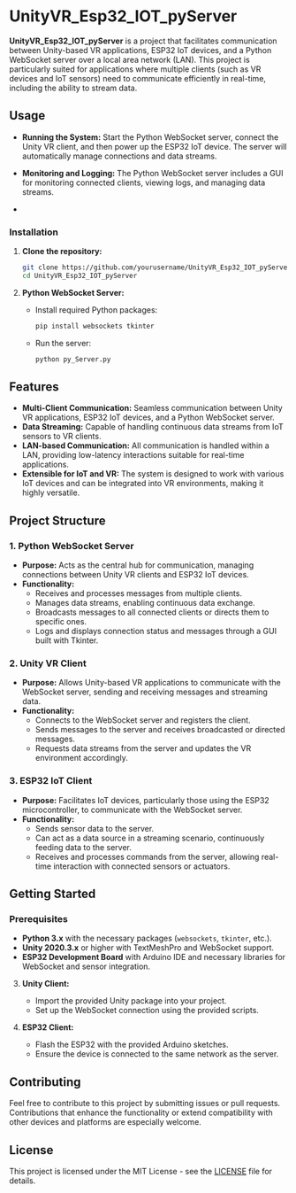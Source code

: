 # UnityVR_Esp32_IOT_pyServer

**UnityVR_Esp32_IOT_pyServer** is a project that facilitates communication between Unity-based VR applications, ESP32 IoT devices, and a Python WebSocket server over a local area network (LAN). This project is particularly suited for applications where multiple clients (such as VR devices and IoT sensors) need to communicate efficiently in real-time, including the ability to stream data.

## Usage

- **Running the System:** Start the Python WebSocket server, connect the Unity VR client, and then power up the ESP32 IoT device. The server will automatically manage connections and data streams.

- **Monitoring and Logging:** The Python WebSocket server includes a GUI for monitoring connected clients, viewing logs, and managing data streams.
- 
### Installation

1. **Clone the repository:**

    ```bash
    git clone https://github.com/yourusername/UnityVR_Esp32_IOT_pyServer.git
    cd UnityVR_Esp32_IOT_pyServer
    ```

2. **Python WebSocket Server:**

    - Install required Python packages:

      ```bash
      pip install websockets tkinter
      ```

    - Run the server:

      ```bash
      python py_Server.py
      ```
## Features

- **Multi-Client Communication:** Seamless communication between Unity VR applications, ESP32 IoT devices, and a Python WebSocket server.
- **Data Streaming:** Capable of handling continuous data streams from IoT sensors to VR clients.
- **LAN-based Communication:** All communication is handled within a LAN, providing low-latency interactions suitable for real-time applications.
- **Extensible for IoT and VR:** The system is designed to work with various IoT devices and can be integrated into VR environments, making it highly versatile.

## Project Structure

### 1. Python WebSocket Server

- **Purpose:** Acts as the central hub for communication, managing connections between Unity VR clients and ESP32 IoT devices.
- **Functionality:**
  - Receives and processes messages from multiple clients.
  - Manages data streams, enabling continuous data exchange.
  - Broadcasts messages to all connected clients or directs them to specific ones.
  - Logs and displays connection status and messages through a GUI built with Tkinter.

### 2. Unity VR Client

- **Purpose:** Allows Unity-based VR applications to communicate with the WebSocket server, sending and receiving messages and streaming data.
- **Functionality:**
  - Connects to the WebSocket server and registers the client.
  - Sends messages to the server and receives broadcasted or directed messages.
  - Requests data streams from the server and updates the VR environment accordingly.

### 3. ESP32 IoT Client

- **Purpose:** Facilitates IoT devices, particularly those using the ESP32 microcontroller, to communicate with the WebSocket server.
- **Functionality:**
  - Sends sensor data to the server.
  - Can act as a data source in a streaming scenario, continuously feeding data to the server.
  - Receives and processes commands from the server, allowing real-time interaction with connected sensors or actuators.

## Getting Started

### Prerequisites

- **Python 3.x** with the necessary packages (`websockets`, `tkinter`, etc.).
- **Unity 2020.3.x** or higher with TextMeshPro and WebSocket support.
- **ESP32 Development Board** with Arduino IDE and necessary libraries for WebSocket and sensor integration.

3. **Unity Client:**

    - Import the provided Unity package into your project.
    - Set up the WebSocket connection using the provided scripts.

4. **ESP32 Client:**

    - Flash the ESP32 with the provided Arduino sketches.
    - Ensure the device is connected to the same network as the server.


## Contributing

Feel free to contribute to this project by submitting issues or pull requests. Contributions that enhance the functionality or extend compatibility with other devices and platforms are especially welcome.

## License

This project is licensed under the MIT License - see the [LICENSE](LICENSE) file for details.
